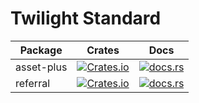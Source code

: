 # Twilight Standard

|Package  |Crates  |Docs|
|--|--|--|
|asset-plus  |[![Crates.io](https://img.shields.io/crates/v/tw-asset-plus)](https://crates.io/crates/tw-asset-plus)   |[![docs.rs](https://img.shields.io/docsrs/tw-asset-plus)](https://docs.rs/tw-asset-plus)
|referral  |[![Crates.io](https://img.shields.io/crates/v/tw-referral)](https://crates.io/crates/tw-referral)   |[![docs.rs](https://img.shields.io/docsrs/tw-referral)](https://docs.rs/tw-referral)

